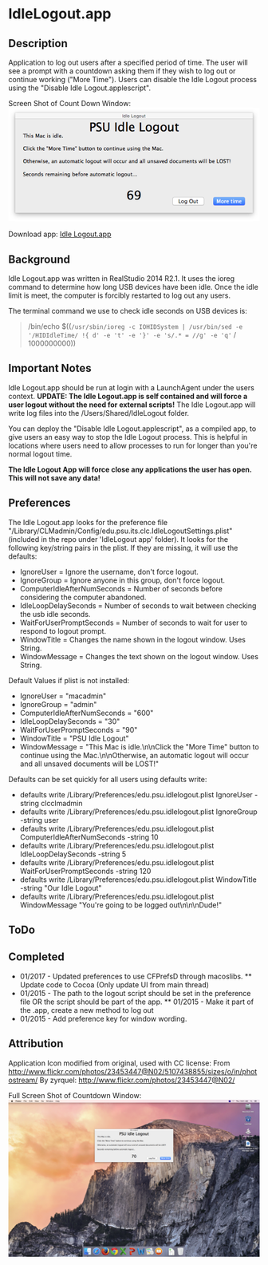 IdleLogout.app
==============

Description
------------
Application to log out users after a specified period of time. The user will see a prompt with a countdown asking them if they wish to log out or continue working ("More Time"). Users can disable the Idle Logout process using the "Disable Idle Logout.applescript".

Screen Shot of Count Down Window:
![window]

Download app: [Idle Logout.app](https://github.com/CLCMacTeam/IdleLogout/releases)

Background
------------
Idle Logout.app was written in RealStudio 2014 R2.1. It uses the ioreg command to determine how long USB devices have been idle. Once the idle limit is meet, the computer is forcibly restarted to log out any users.

The terminal command we use to check idle seconds on USB devices is:
> /bin/echo $((`/usr/sbin/ioreg -c IOHIDSystem | /usr/bin/sed -e '/HIDIdleTime/ !{ d' -e 't' -e '}' -e 's/.* = //g' -e 'q'` / 1000000000))

Important Notes
-------------
Idle Logout.app should be run at login with a LaunchAgent under the users context. **UPDATE: The Idle Logout.app is self contained and will force a user logout without the need for external scripts!** The Idle Logout.app will write log files into the /Users/Shared/IdleLogout folder.

You can deploy the "Disable Idle Logout.applescript", as a compiled app, to give users an easy way to stop the Idle Logout process. This is helpful in locations where users need to allow processes to run for longer than you're normal logout time.

**The Idle Logout App will force close any applications the user has open. This will not save any data!**

Preferences
-------------
The Idle Logout.app looks for the preference file "/Library/CLMadmin/Config/edu.psu.its.clc.IdleLogoutSettings.plist" (included in the repo under 'IdleLogout app' folder). It looks for the following key/string pairs in the plist. If they are missing, it will use the defaults:

* IgnoreUser = Ignore the username, don't force logout.
* IgnoreGroup = Ignore anyone in this group, don't force logout.
* ComputerIdleAfterNumSeconds = Number of seconds before considering the computer abandoned.
* IdleLoopDelaySeconds = Number of seconds to wait between checking the usb idle seconds.
* WaitForUserPromptSeconds = Number of seconds to wait for user to respond to logout prompt.
* WindowTitle = Changes the name shown in the logout window. Uses String.
* WindowMessage = Changes the text shown on the logout window. Uses String.

Default Values if plist is not installed:

* IgnoreUser = "macadmin"
* IgnoreGroup = "admin"
* ComputerIdleAfterNumSeconds = "600"
* IdleLoopDelaySeconds = "30"
* WaitForUserPromptSeconds = "90"
* WindowTitle = "PSU Idle Logout"
* WindowMessage = "This Mac is idle.\n\nClick the \"More Time\" button to continue using the Mac.\n\nOtherwise, an automatic logout will occur and all unsaved documents will be LOST!"

Defaults can be set quickly for all users using defaults write:

* defaults write /Library/Preferences/edu.psu.idlelogout.plist IgnoreUser -string clcclmadmin
* defaults write /Library/Preferences/edu.psu.idlelogout.plist IgnoreGroup -string user
* defaults write /Library/Preferences/edu.psu.idlelogout.plist ComputerIdleAfterNumSeconds -string 10
* defaults write /Library/Preferences/edu.psu.idlelogout.plist IdleLoopDelaySeconds -string 5
* defaults write /Library/Preferences/edu.psu.idlelogout.plist WaitForUserPromptSeconds -string 120
* defaults write /Library/Preferences/edu.psu.idlelogout.plist WindowTitle -string "Our Idle Logout"
* defaults write /Library/Preferences/edu.psu.idlelogout.plist WindowMessage "You're going to be logged out\n\n\nDude\!"

ToDo
-------------


Completed
------------
* 01/2017 - Updated preferences to use CFPrefsD through macoslibs.
** Update code to Cocoa (Only update UI from main thread)
* 01/2015 - The path to the logout script should be set in the preference file OR the script should be part of the app.
** 01/2015 - Make it part of the .app, create a new method to log out
* 01/2015 - Add preference key for window wording.

Attribution
------------
Application Icon modified from original, used with CC license:
From http://www.flickr.com/photos/23453447@N02/5107438855/sizes/o/in/photostream/
By zyrquel: http://www.flickr.com/photos/23453447@N02/

Full Screen Shot of Countdown Window:
![full]

[full]: https://github.com/CLCMacTeam/IdleLogout/blob/master/IdleLogout%20app/screenshots/full.png?raw=true "Full Screen Shot"
[window]: https://github.com/CLCMacTeam/IdleLogout/blob/master/IdleLogout%20app/screenshots/window.png?raw=true "Windowed Screen Shot"
